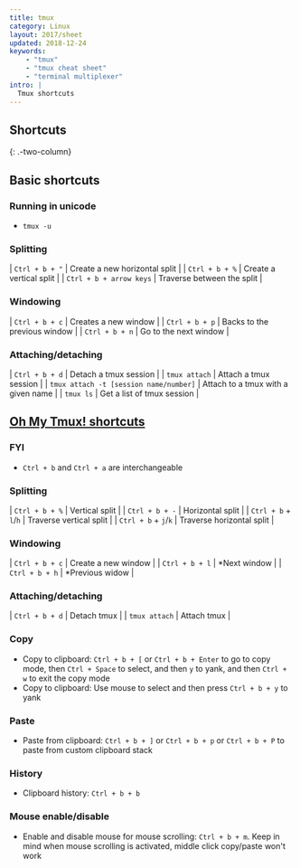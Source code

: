 ```yaml
---
title: tmux
category: Linux
layout: 2017/sheet
updated: 2018-12-24
keywords:
    - "tmux"
    - "tmux cheat sheet"
    - "terminal multiplexer"
intro: |
  Tmux shortcuts 
---
```


Shortcuts
---------
{: .-two-column}

## Basic shortcuts

### Running in unicode

+ `tmux -u`

### Splitting

| `Ctrl + b + "` | Create a new horizontal split |
| `Ctrl + b + %` | Create a vertical split |
| `Ctrl + b + arrow keys` | Traverse between the split |

### Windowing

| `Ctrl + b + c` | Creates a new window |
| `Ctrl + b + p` | Backs to the previous window |
| `Ctrl + b + n` | Go to the next window |

### Attaching/detaching 

| `Ctrl + b + d` | Detach a tmux session |
| `tmux attach`  | Attach a tmux session |
| `tmux attach -t [session name/number]` | Attach to a tmux with a given name |
| `tmux ls` | Get a list of tmux session |


## [Oh My Tmux! shortcuts](https://github.com/gpakosz/.tmux)

### FYI

+ `Ctrl + b` and `Ctrl + a` are interchangeable


### Splitting

| `Ctrl + b + %` | Vertical split |
| `Ctrl + b + -` | Horizontal split |
| `Ctrl + b` + `l`/`h` | Traverse vertical split |
| `Ctrl + b` + `j`/`k` | Traverse horizontal split | 

### Windowing

| `Ctrl + b + c` | Create a new window |
| `Ctrl + b + l` | *Next window |
| `Ctrl + b + h` | *Previous widow |


### Attaching/detaching

| `Ctrl + b + d` | Detach tmux |
| `tmux attach` | Attach tmux |

### Copy

+ Copy to clipboard: `Ctrl + b + [` or `Ctrl + b + Enter` to go to copy mode, then `Ctrl + Space` to select, and then `y` to yank, and then `Ctrl + w` to exit the copy mode 
+ Copy to clipboard: Use mouse to select and then press `Ctrl + b + y` to yank

### Paste

+ Paste from clipboard: `Ctrl + b + ]` or `Ctrl + b + p` or `Ctrl + b + P` to paste from custom clipboard stack

### History

+ Clipboard history: `Ctrl + b + b`

### Mouse enable/disable

+ Enable and disable mouse for mouse scrolling: `Ctrl + b + m`. Keep in mind when mouse scrolling is activated, middle click copy/paste won't work

